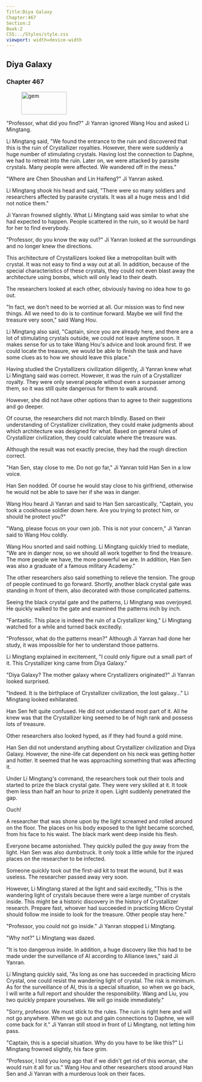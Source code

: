 ```yaml
---
Title:Diya Galaxy 
Chapter:467 
Section:2 
Book:2 
CSS:../Styles/style.css 
viewport: width=device-width
---
```

  
## Diya Galaxy
### Chapter 467
  
<figure>
	<img src="../Images/gem.gif" alt="gem" id="gem" width="120" height="60" />
</figure>
  

  
"Professor, what did you find?" Ji Yanran ignored Wang Hou and asked Li Mingtang.

Li Mingtang said, "We found the entrance to the ruin and discovered that this is the ruin of Crystallizer royalties. However, there were suddenly a huge number of stimulating crystals. Having lost the connection to Daphne, we had to retreat into the ruin. Later on, we were attacked by parasite crystals. Many people were affected. We wandered off in the mess."

"Where are Chen Shoushan and Lin Haifeng?" Ji Yanran asked.

Li Mingtang shook his head and said, "There were so many soldiers and researchers affected by parasite crystals. It was all a huge mess and I did not notice them."

Ji Yanran frowned slightly. What Li Mingtang said was similar to what she had expected to happen. People scattered in the ruin, so it would be hard for her to find everybody.

"Professor, do you know the way out?" Ji Yanran looked at the surroundings and no longer knew the directions.

This architecture of Crystallizers looked like a metropolitan built with crystal. It was not easy to find a way out at all. In addition, because of the special characteristics of these crystals, they could not even blast away the architecture using bombs, which will only lead to their death.

The researchers looked at each other, obviously having no idea how to go out.

"In fact, we don't need to be worried at all. Our mission was to find new things. All we need to do is to continue forward. Maybe we will find the treasure very soon," said Wang Hou.

Li Mingtang also said, "Captain, since you are already here, and there are a lot of stimulating crystals outside, we could not leave anytime soon. It makes sense for us to take Wang Hou's advice and look around first. If we could locate the treasure, we would be able to finish the task and have some clues as to how we should leave this place."

Having studied the Crystallizers civilization diligently, Ji Yanran knew what Li Mingtang said was correct. However, it was the ruin of a Crystallizer royalty. They were only several people without even a surpasser among them, so it was still quite dangerous for them to walk around.

However, she did not have other options than to agree to their suggestions and go deeper.

Of course, the researchers did not march blindly. Based on their understanding of Crystallizer civilization, they could make judgments about which architecture was designed for what. Based on general rules of Crystallizer civilization, they could calculate where the treasure was.

Although the result was not exactly precise, they had the rough direction correct.

"Han Sen, stay close to me. Do not go far," Ji Yanran told Han Sen in a low voice.

Han Sen nodded. Of course he would stay close to his girlfriend, otherwise he would not be able to save her if she was in danger.

Wang Hou heard Ji Yanran and said to Han Sen sarcastically, "Captain, you took a cookhouse soldier down here. Are you trying to protect him, or should he protect you?"

"Wang, please focus on your own job. This is not your concern," Ji Yanran said to Wang Hou coldly.

Wang Hou snorted and said nothing. Li Mingtang quickly tried to mediate, "We are in danger now, so we should all work together to find the treasure. The more people we have, the more powerful we are. In addition, Han Sen was also a graduate of a famous military Academy."

The other researchers also said something to relieve the tension. The group of people continued to go forward. Shortly, another black crystal gate was standing in front of them, also decorated with those complicated patterns.

Seeing the black crystal gate and the patterns, Li Mingtang was overjoyed. He quickly walked to the gate and examined the patterns inch by inch.

"Fantastic. This place is indeed the ruin of a Crystallizer king," Li Mingtang watched for a while and turned back excitedly.

"Professor, what do the patterns mean?" Although Ji Yanran had done her study, it was impossible for her to understand those patterns.

Li Mingtang explained in excitement, "I could only figure out a small part of it. This Crystallizer king came from Diya Galaxy."

"Diya Galaxy? The mother galaxy where Crystallizers originated?" Ji Yanran looked surprised.

"Indeed. It is the birthplace of Crystallizer civilization, the lost galaxy…" Li Mingtang looked exhilarated.

Han Sen felt quite confused. He did not understand most part of it. All he knew was that the Crystallizer king seemed to be of high rank and possess lots of treasure.

Other researchers also looked hyped, as if they had found a gold mine.

Han Sen did not understand anything about Crystallizer civilization and Diya Galaxy. However, the nine-life cat dependent on his neck was getting hotter and hotter. It seemed that he was approaching something that was affecting it.

Under Li Mingtang's command, the researchers took out their tools and started to prize the black crystal gate. They were very skilled at it. It took them less than half an hour to prize it open. Light suddenly penetrated the gap.

Ouch!

A researcher that was shone upon by the light screamed and rolled around on the floor. The places on his body exposed to the light became scorched, from his face to his waist. The black mark went deep inside his flesh.

Everyone became astonished. They quickly pulled the guy away from the light. Han Sen was also dumbstruck. It only took a little while for the injured places on the researcher to be infected.

Someone quickly took out the first-aid kit to treat the wound, but it was useless. The researcher passed away very soon.

However, Li Mingtang stared at the light and said excitedly, "This is the wandering light of crystals because there were a large number of crystals inside. This might be a historic discovery in the history of Crystallizer research. Prepare fast, whoever had succeeded in practicing Micro Crystal should follow me inside to look for the treasure. Other people stay here."

"Professor, you could not go inside." Ji Yanran stopped Li Mingtang.

"Why not?" Li Mingtang was dazed.

"It is too dangerous inside. In addition, a huge discovery like this had to be made under the surveillance of AI according to Alliance laws," said Ji Yanran.

Li Mingtang quickly said, "As long as one has succeeded in practicing Micro Crystal, one could resist the wandering light of crystal. The risk is minimum. As for the surveillance of AI, this is a special situation, so when we go back, I will write a full report and shoulder the responsibility. Wang and Liu, you two quickly prepare yourselves. We will go inside immediately."

"Sorry, professor. We must stick to the rules. The ruin is right here and will not go anywhere. When we go out and gain connections to Daphne, we will come back for it." Ji Yanran still stood in front of Li Mingtang, not letting him pass.

"Captain, this is a special situation. Why do you have to be like this?" Li Mingtang frowned slightly, his face grim.

"Professor, I told you long ago that if we didn't get rid of this woman, she would ruin it all for us." Wang Hou and other researchers stood around Han Sen and Ji Yanran with a murderous look on their faces.
